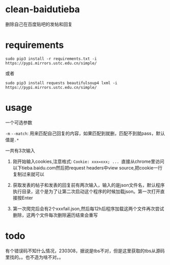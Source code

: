 # clean-baidutieba
删除自己在百度贴吧的发帖和回复

# requirements

`sudo pip3 install -r requirements.txt -i https://pypi.mirrors.ustc.edu.cn/simple/`

或者

`sudo pip3 install requests beautifulsoup4 lxml -i https://pypi.mirrors.ustc.edu.cn/simple/`

# usage

一个可选参数

`-m` `--match`: 用来匹配自己回复的内容，如果匹配到就删，匹配不到就pass，默认值是`.*`

一共有3次输入

1. 刚开始输入cookies,注意格式: `Cookie: xxx=xxx; ... `直接从chrome里访问以下tieba.baidu.com然后把request headers中view source,把cookie一行复制过来就可以

2. 获取发表的帖子和发表的回复前有两次输入，输入的是json文件名，默认程序执行目录，这个是为了让第二次启动这个程序的时候加载json。第一次打开直接按Enter

3. 第一次爬完后会有2个xxxfail.json,然后每12h后程序加载这两个文件再次尝试删除，这两个文件每次删除遍历结束会重写

# todo

有个错误码不知什么情况，230308，据说是tbs不对，但是这里获取的tbs从源码里找的。。也不造为啥不对。。
